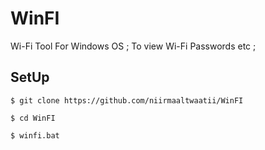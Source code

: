 # WinFI
Wi-Fi Tool For Windows OS ; To view Wi-Fi Passwords etc ;

## SetUp
```
$ git clone https://github.com/niirmaaltwaatii/WinFI
```
```
$ cd WinFI
```
```
$ winfi.bat
```
